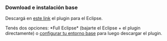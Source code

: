 ### Download e instalación base

Descargá en [este link](http://www.eclipse.org/xtend/download.html) el plugin para el Eclipse.

Tenés dos opciones: \*Full Eclipse\* (bajarte el Eclipse + el plugin directamente) o [configurar tu entorno base](http://uqbar-wiki.org/index.php?title=Preparacion_de_un_entorno_de_desarrollo_Java) para luego descargar el plugin.
